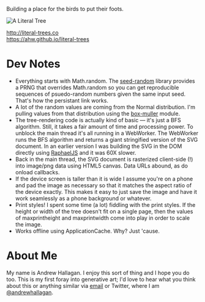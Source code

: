 Building a place for the birds to put their foots.

![A Literal Tree](https://s3.amazonaws.com/pd93f014/tree-iq6iwj7748d8hf6a-2000.png?v=1)

http://literal-trees.co<br/>
https://ahw.github.io/literal-trees

# Dev Notes
* Everything starts with Math.random. The
  [seed-random](https://www.npmjs.com/package/seed-random "seed-random")
  library provides a PRNG that overrides Math.random so you can get
  reproducible sequences of psuedo-random numbers given the same input seed.
  That's how the persistant link works.
* A lot of the random values are coming from the Normal distribution. I'm
  pulling values from that distribution using the
  [box-muller](https://www.npmjs.com/package/box-muller "box-muller")
  module.
* The tree-rendering code is actually kind of basic — it's just a BFS
  algorithm. Still, it takes a fair amount of time and processing power. To
  unblock the main thread it's all running in a WebWorker. The WebWorker
  runs the BFS algorithm and returns a giant stringified version of the SVG
  document. In an earlier version I was building the SVG in the DOM directly
  using [RaphaelJS](http://raphaeljs.com/ "RaphaelJS") and it was 60X
  slower.
* Back in the main thread, the SVG document is rasterized client-side (!)
  into image/png data using HTML5 canvas. Data URLs abound, as do onload
  callbacks.
* If the device screen is taller than it is wide I assume you're on a phone
  and pad the image as necessary so that it matches the aspect ratio of the
  device exactly. This makes it easy to just save the image and have it work
  seamlessly as a phone background or whatever.
* Print styles! I spent some time (a lot) fiddling with the print styles. If
  the height or width of the tree doesn't fit on a single page, then the
  values of maxprintheight and maxprintwidth come into play in order to
  scale the image.
* Works offline using ApplicationCache. Why? Just 'cause.

# About Me
My name is Andrew Hallagan. I enjoy this sort of thing and I hope you do
too. This is my first foray into generative art; I'd love to hear what you
think about this or anything similar via
[email](mailto:andrewhallagan@outlook.com "andrewhallagan@outlook.com") or
Twitter, where I am 
[@andrewhallagan](https://twitter.com/andrewhallagan "@andrewhallagan").

